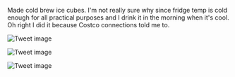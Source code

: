 Made cold brew ice cubes. I'm not really sure why since fridge temp is cold enough for all practical purposes and I drink it in the morning when it's cool. Oh right I did it because Costco connections told me to.


![Tweet image](/assets/crosspoast/F0cRE7LWYAEFjWe.jpg)

![Tweet image](/assets/crosspoast/F0cRFZyWAAEpb0A.jpg)

![Tweet image](/assets/crosspoast/F0cRFyMWwAM1rK-.jpg)

